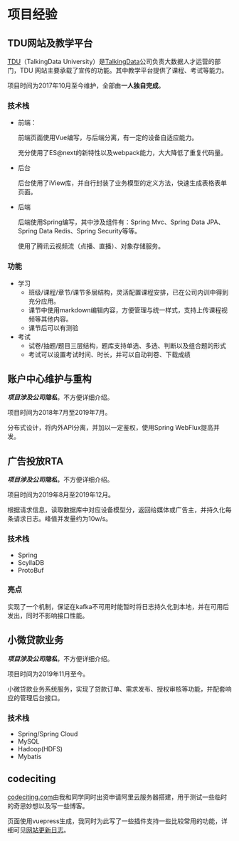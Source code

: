 # 项目经验

## TDU网站及教学平台

[TDU](https://edu.talkingdata.com)（TalkingData University）是[TalkingData](https://www.talkingdata.com)公司负责大数据人才运营的部门，TDU
网站主要承载了宣传的功能。其中教学平台提供了课程、考试等能力。

项目时间为2017年10月至今维护，全部由**一人独自完成**。

### 技术栈

- 前端：
  
  前端页面使用Vue编写，与后端分离，有一定的设备自适应能力。
  
  充分使用了ES@next的新特性以及webpack能力，大大降低了重复代码量。
  
- 后台

  后台使用了iView库，并自行封装了业务模型的定义方法，快速生成表格表单页面。
  
- 后端

  后端使用Spring编写，其中涉及组件有：Spring Mvc、Spring Data JPA、Spring Data Redis、Spring Security等等。
  
  使用了腾讯云视频流（点播、直播）、对象存储服务。 

### 功能

- 学习
  - 班级/课程/章节/课节多层结构，灵活配置课程安排，已在公司内训中得到充分应用。
  - 课节中使用markdown编辑内容，方便管理与统一样式，支持上传课程视频等其他内容。
  - 课节后可以有测验
- 考试
  - 试卷/抽题/题目三层结构，题库支持单选、多选、判断以及组合题的形式
  - 考试可以设置考试时间、时长，并可以自动判卷、下载成绩


## 账户中心维护与重构

***项目涉及公司隐私***，不方便详细介绍。

项目时间为2018年7月至2019年7月。

分布式设计，将内外API分离，并加以一定鉴权，使用Spring WebFlux提高并发。


## 广告投放RTA

***项目涉及公司隐私***，不方便详细介绍。

项目时间为2019年8月至2019年12月。


根据请求信息，读取数据库中对应设备模型分，返回给媒体或广告主，并持久化每条请求日志。峰值并发量约为10w/s。

### 技术栈

- Spring
- ScyllaDB
- ProtoBuf

### 亮点

实现了一个机制，保证在kafka不可用时能暂时将日志持久化到本地，并在可用后发出，同时不影响接口性能。


## 小微贷款业务

***项目涉及公司隐私***，不方便详细介绍。

项目时间为2019年11月至今。

小微贷款业务系统服务，实现了贷款订单、需求发布、授权审核等功能，并配套响应的管理后台接口。

### 技术栈

- Spring/Spring Cloud
- MySQL
- Hadoop(HDFS)
- Mybatis

## codeciting

[codeciting.com](https://www.codeciting.com)由我和同学同时出资申请阿里云服务器搭建，用于测试一些临时的奇思妙想以及写一些博客。

页面使用vuepress生成，我同时为此写了一些插件支持一些比较常用的功能，详细可见[网站更新日志](../../../changelog.md)。
